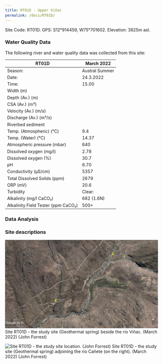 ```yaml
---
title: RT01D - Upper Viñac
permalink: /docs/RT01D/
---
```



Site Code: RT01D.  GPS: S12°914459, W75°701602. Elevation:
3825m asl.


### Water Quality Data

The following river and water quality data was collected from this site:

|     RT01D                                  |     March 2022        |
|--------------------------------------------|-----------------------|
|     Season:                                |     Austral Summer    |
|     Date:                                  |     24.3.2022         |
|     Time:                                  |     15.00             |
|     Width (m)                              |                       |
|     Depth (Av.) (m)                        |                       |
|     CSA (Av.) (m²)                         |                       |
|     Velocity (Av.) (m/s)                   |                       |
|     Discharge (Av.) (m³/s)                 |                       |
|     Riverbed sediment                      |                       |
|     Temp. (Atmospheric) (°C)               |     9.4               |
|     Temp. (Water) (°C)                     |     14.37             |
|     Atmospheric pressure (mbar)            |     640               |
|     Dissolved oxygen (mg/l)                |     2.78              |
|     Dissolved oxygen (%)                   |     30.7              |
|     pH                                     |     6.70              |
|     Conductivity (µS/cm)                   |     5357              |
|     Total Dissolved Solids (ppm)           |     2679              |
|     ORP (mV)                               |     20.6              |
|     Turbidity                              |     Clear:            |
|     Alkalinity (mg/l CaCO₃)                |     682 (1.6N)        |
|     Alkalinity Field Tester (ppm CaCO₃)    |     500+              |


### Data Analysis




### Site descriptions




![Site RT01D - the study site location. (John Forrest)](/assets/SiteDescriptions/T1/RT1dGeothermalspring.jpg)
Site RT01D - the study site (Geothermal spring) beside the rio Viñac. (March 2022) (John Forrest)


![Site RT01D - the study site location. (John Forrest)](/assets/SiteDescriptions/T1/T1dGeothermalsource.jpg)
Site RT01D - the study site (Geothermal spring) adjoining the rio Cañete (on the right). (March 2022) (John Forrest)


